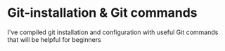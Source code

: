 # Git-installation & Git commands

I've compiled git installation and configuration with useful Git commands that will be helpful for beginners
